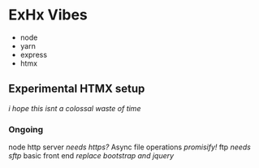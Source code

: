 # ExHx Vibes
- node
- yarn
- express
- htmx
## Experimental HTMX setup
*i hope this isnt a colossal waste of time*

### Ongoing
node http server *needs https?*
Async file operations *promisify!*
ftp *needs sftp*
basic front end *replace bootstrap and jquery*
